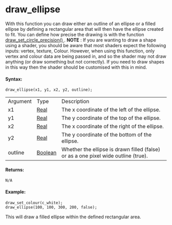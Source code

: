 # draw_ellipse

With this function you can draw either an outline of an ellipse or a
filled ellipse by defining a rectangular area that will then have the
ellipse created to fit. You can define how precise the drawing is with
the function [ draw_set_circle_precision()
](draw_set_circle_precision) . **NOTE** : If you are wanting to draw
a shape using a shader, you should be aware that most shaders expect the
following inputs: vertex, texture, Colour. However, when using this
function, only vertex and colour data are being passed in, and so the
shader may not draw anything (or draw something but not correctly). If
you need to draw shapes in this way then the shader should be customised
with this in mind.

#### Syntax:

``` gml
draw_ellipse(x1, y1, x2, y2, outline);
```

|          |                                                                            |                                                                                    |
|----------|----------------------------------------------------------------------------|------------------------------------------------------------------------------------|
| Argument | Type                                                                       | Description                                                                        |
| x1       |  [Real](../../../../../GameMaker_Language/GML_Overview/Data_Types)     | The x coordinate of the left of the ellipse.                                       |
| y1       |  [Real](../../../../../GameMaker_Language/GML_Overview/Data_Types)     | The y coordinate of the top of the ellipse.                                        |
| x2       |  [Real](../../../../../GameMaker_Language/GML_Overview/Data_Types)     | The x coordinate of the right of the ellipse.                                      |
| y2       |  [Real](../../../../../GameMaker_Language/GML_Overview/Data_Types)     | The y coordinate of the bottom of the ellipse.                                     |
| outline  |  [Boolean](../../../../../GameMaker_Language/GML_Overview/Data_Types)  | Whether the ellipse is drawn filled (false) or as a one pixel wide outline (true). |

#### Returns:

``` gml
N/A
```

#### Example:

``` gml
draw_set_colour(c_white);
draw_ellipse(100, 100, 300, 200, false);
```

This will draw a filled ellipse within the defined rectangular area.
